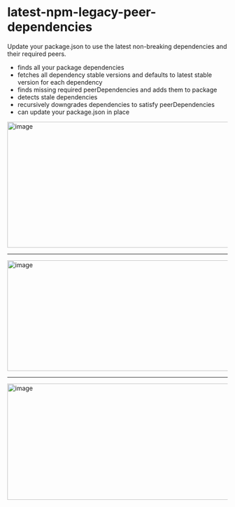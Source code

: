 # latest-npm-legacy-peer-dependencies
Update your package.json to use the latest non-breaking dependencies and their required peers.

- finds all your package dependencies
- fetches all dependency stable versions and defaults to latest stable version for each dependency
- finds missing required peerDependencies and adds them to package
- detects stale dependencies
- recursively downgrades dependencies to satisfy peerDependencies
- can update your package.json in place

<img width="931" height="288" alt="image" src="https://github.com/user-attachments/assets/5fcec1ef-bbee-483d-b186-c65d06b75d04" />

---

<img width="1103" height="253" alt="image" src="https://github.com/user-attachments/assets/c3695f0d-b12a-4772-803c-4639eeb3e83e" />

---

<img width="1101" height="266" alt="image" src="https://github.com/user-attachments/assets/b0dbf779-1bea-49f8-8198-5e6cde1d89c2" />
